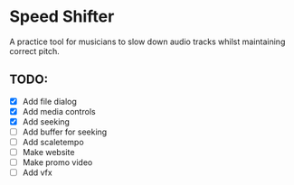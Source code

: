 # Speed Shifter

A practice tool for musicians to slow down audio tracks whilst maintaining correct pitch.

## TODO:

- [X] Add file dialog
- [X] Add media controls
- [X] Add seeking
- [ ] Add buffer for seeking
- [ ] Add scaletempo
- [ ] Make website
- [ ] Make promo video
- [ ] Add vfx
